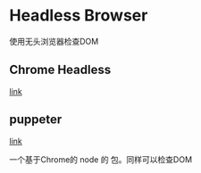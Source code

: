 # Headless Browser

使用无头浏览器检查DOM

## Chrome Headless

[link](https://developers.google.com/web/updates/2017/04/headless-chrome)

## puppeter

[link](https://github.com/puppeteer/puppeteer)

一个基于Chrome的 node 的 包。同样可以检查DOM



